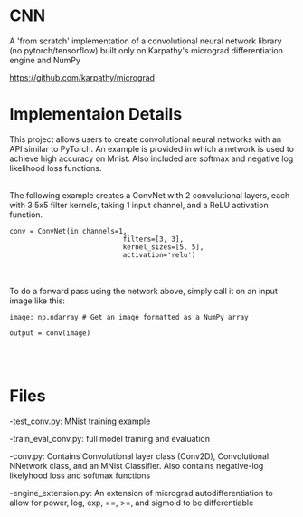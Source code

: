 <h1>CNN</h1>
A 'from scratch' implementation of a convolutional neural network library (no pytorch/tensorflow) built only on Karpathy's micrograd differentiation engine and NumPy
 

https://github.com/karpathy/micrograd

<h1>Implementaion Details</h1>
This project allows users to create convolutional neural networks with an API similar to PyTorch. An example is provided in which a network is used to achieve high accuracy on Mnist. Also included are softmax and negative log likelihood loss functions.

<br>
<br>

The following example creates a ConvNet with 2 convolutional layers, each with 3 5x5 filter kernels, 
taking 1 input channel, and a ReLU activation function.

```
conv = ConvNet(in_channels=1,
                            filters=[3, 3],
                            kernel_sizes=[5, 5],
                            activation='relu')
```


<br>
<br>
To do a forward pass using the network above, simply call it on an input image like this:

```
image: np.ndarray # Get an image formatted as a NumPy array

output = conv(image)

```

<br>
<br>

<h1>Files</h1>

-test_conv.py: MNist training example

-train_eval_conv.py: full model training and evaluation

-conv.py: Contains Convolutional layer class (Conv2D), Convolutional NNetwork class, and an MNist Classifier. 
Also contains negative-log likelyhood loss and softmax functions

-engine_extension.py: An extension of micrograd autodifferentiation to allow for power, log, exp, ==, >=, and sigmoid to be differentiable

